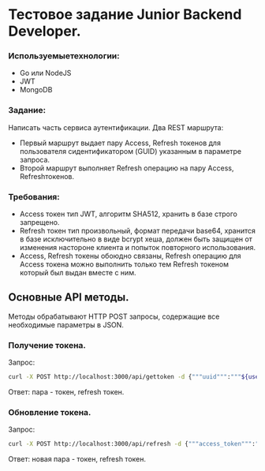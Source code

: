 # Тестовое задание Junior Backend Developer.

### Используемыетехнологии:

* Go или NodeJS
* JWT
* MongoDB

### Задание:

Написать часть сервиса аутентификации.
Два REST маршрута:

* Первый маршрут выдает пару Access, Refresh токенов для пользователя сидентификатором (GUID) указанным в параметре запроса.
* Второй маршрут выполняет Refresh операцию на пару Access, Refreshтокенов.

### Требования:

* Access токен тип JWT, алгоритм SHA512, хранить в базе строго запрещено.
* Refresh токен тип произвольный, формат передачи base64, хранится в базе исключительно в виде bcrypt хеша, должен быть защищен от изменения настороне клиента и попыток повторного использования.
* Access, Refresh токены обоюдно связаны, Refresh операцию для Access токена можно выполнить только тем Refresh токеном который был выдан вместе с ним.

## Основные API методы.

Методы обрабатывают HTTP POST запросы, содержащие все необходимые параметры в JSON.

### Получение токена.

Запрос:

```bash
curl -X POST http://localhost:3000/api/gettoken -d {"""uuid""":"""${userId}"""}
```

Ответ: пара - токен, refresh токен.

### Обновление токена.

Запрос:

```bash
curl -X POST http://localhost:3000/api/refresh -d {"""access_token""":"""${accessToken}""", """refresh_token""":"""${refreshToken}"""}
```

Ответ: новая пара - токен, refresh токен.
